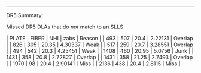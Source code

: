 ---
DR5 Summary:

Missed DR5 DLAs that do *not* match to an SLLS

| PLATE | FIBER |   NHI |    zabs | Reason  |
|   493 |   507 |  20.4 | 2.22131 | Overlap |
|   826 |   305 | 20.35 | 4.30337 | Weak    |
|   517 |   259 |  20.7 | 3.28551 | Overlap |
|   494 |   542 |  20.3 | 4.25451 | Weak    |
|  1408 |   460 | 20.95 |  5.0756 | Junk    |
|  1431 |   358 |  20.8 | 2.72827 | Overlap |
|  1431 |   358 | 21.25 |  2.7493 | Overlap |
|  1970 |    98 |  20.4 | 2.90141 | Miss    |
|  2136 |   438 |  20.4 |  2.8115 | Miss    |
